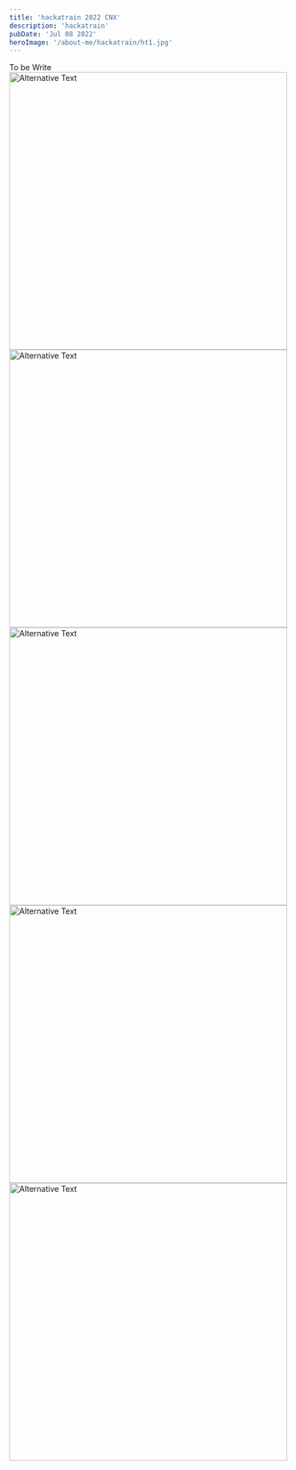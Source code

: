 ```yaml
---
title: 'hackatrain 2022 CNX'
description: 'hackatrain'
pubDate: 'Jul 08 2022'
heroImage: '/about-me/hackatrain/ht1.jpg'
---
```


To be Write
<img src="/about-me/hackatrain/ht1.jpg" alt="Alternative Text" width="500" />
<img src="/about-me/hackatrain/ht2.jpg" alt="Alternative Text" width="500" />
<img src="/about-me/hackatrain/ht3.jpg" alt="Alternative Text" width="500" />
<img src="/about-me/hackatrain/ht4.jpg" alt="Alternative Text" width="500" />
<img src="/about-me/hackatrain/ht5.jpg" alt="Alternative Text" width="500" />

